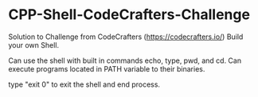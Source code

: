# CPP-Shell-CodeCrafters-Challenge
Solution to Challenge from CodeCrafters (https://codecrafters.io/) Build your own Shell.

Can use the shell with built in commands echo, type, pwd, and cd. Can execute programs located in PATH variable to their binaries.

type "exit 0" to exit the shell and end process.
